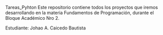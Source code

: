 Tareas_Pyhton
Este repositorio contiene todos los proyectos que iremos desarrollando en la materia Fundamentos de Programación, durante el Bloque Académico Nro 2.

Estudiante: Johao A. Caicedo Bautista
